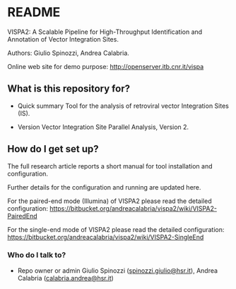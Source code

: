 # README #

VISPA2: A Scalable Pipeline for High-Throughput Identification and Annotation of Vector Integration Sites.

Authors: Giulio Spinozzi, Andrea Calabria.

Online web site for demo purpose: http://openserver.itb.cnr.it/vispa


## What is this repository for? ##

* Quick summary
Tool for the analysis of retroviral vector Integration Sites (IS).

* Version
Vector Integration Site Parallel Analysis, Version 2.


## How do I get set up? ##

The full research article reports a short manual for tool installation and configuration.

Further details for the configuration and running are updated here.

For the paired-end mode (Illumina) of VISPA2 please read the detailed configuration:
https://bitbucket.org/andreacalabria/vispa2/wiki/VISPA2-PairedEnd

For the single-end mode of VISPA2 please read the detailed configuration:
https://bitbucket.org/andreacalabria/vispa2/wiki/VISPA2-SingleEnd

### Who do I talk to? ###

* Repo owner or admin
Giulio Spinozzi (spinozzi.giulio@hsr.it), Andrea Calabria (calabria.andrea@hsr.it)

